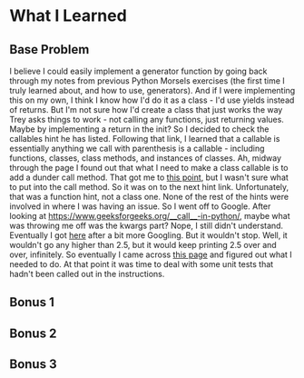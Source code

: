 # What I Learned

## Base Problem
I believe I could easily implement a generator function by going back through my notes from previous Python Morsels exercises (the first time I truly learned about, and how to use, generators). And if I were implementing this on my own, I think I know how I'd do it as a class - I'd use yields instead of returns. But I'm not sure how I'd create a class that just works the way Trey asks things to work - not calling any functions, just returning values. Maybe by implementing a return in the init? So I decided to check the callables hint he has listed. Following that link, I learned that a callable is essentially anything we call with parenthesis is a callable - including functions, classes, class methods, and instances of classes. Ah, midway through the page I found out that what I need to make a class callable is to add a dunder call method.  That got me to [this point](https://github.com/djotaku/pythonmorsels/blob/e7f21e709e6e34d9411b0f5756ed16df245352d5/float_range/float_range.py), but I wasn't sure what to put into the call method. So it was on to the next hint link. Unfortunately, that was a function hint, not a class one. None of the rest of the hints were involved in where I was having an issue. So I went off to Google. After looking at https://www.geeksforgeeks.org/__call__-in-python/, maybe what was throwing me off was the kwargs part? Nope, I still didn't understand. Eventually I got [here](https://github.com/djotaku/pythonmorsels/blob/19be840afc6fd93be32d9d53aabc65f1f825dc31/float_range/float_range.py) after a bit more Googling. But it wouldn't stop. Well, it wouldn't go any higher than 2.5, but it would keep printing 2.5 over and over, infinitely. So eventually I came across [this page](https://www.w3schools.com/python/gloss_python_iterator_stop.asp) and figured out what I needed to do. At that point it was time to deal with some unit tests that hadn't been called out in the instructions.

## Bonus 1

## Bonus 2

## Bonus 3
